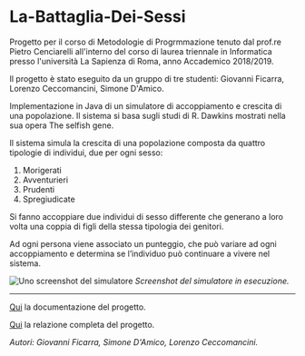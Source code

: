 # La-Battaglia-Dei-Sessi

Progetto per il corso di Metodologie di Progrmmazione tenuto dal prof.re Pietro Cenciarelli all'interno del corso di laurea triennale in Informatica presso l'università La Sapienza di Roma, anno Accademico 2018/2019.

Il progetto è stato eseguito da un gruppo di tre studenti: Giovanni Ficarra, Lorenzo Ceccomancini, Simone D'Amico.

Implementazione in Java di un simulatore di accoppiamento e crescita di una popolazione. Il sistema si basa sugli studi di R. Dawkins mostrati nella sua opera The selfish gene.

Il sistema simula la crescita di una popolazione composta da quattro tipologie di individui, due per ogni sesso:
1. Morigerati
2. Avventurieri
3. Prudenti
4. Spregiudicate

Si fanno accoppiare due individui di sesso differente che generano a loro volta una coppia di figli della stessa
tipologia dei genitori.

Ad ogni persona viene associato un punteggio, che può variare ad ogni accoppiamento e determina se l’individuo può
continuare a vivere nel sistema.

![Uno screenshot del simulatore](https://88y32g.dm2302.livefilestore.com/y4mLErOUNRBxSXR6qKxmO1MaRsTGNQMNuaS23O60EvyGaOtdec0e_D1_K-oSoGQvPxsWGQvjGY-JCqimIAChJ5yYZLgmBW7biTqCpRcj2SotpUQz13Br47eydYen6i6rmZqZQWSZk6YoBvlsUFAwdYLu526zpgsKG-Rap9Ux2zTt2PmfgVhs6nCpDAN4yHQ1favpNkD5Wg3UgCtOh342iCSqA/Simulazione%204.PNG?psid=1)
_Screenshot del simulatore in esecuzione._

---

[Qui](https://preview.c9users.io/giovannificarra95/lbds/doc/index.html) la documentazione del progetto.

[Qui](https://preview.c9users.io/giovannificarra95/lbds/Relazione.pdf) la relazione completa del progetto.

_Autori: Giovanni Ficarra, Simone D'Amico, Lorenzo Ceccomancini._

